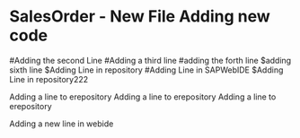 # SalesOrder - New File Adding new code
#Adding the second Line
#Adding a third line
#adding the forth line
$adding sixth line
$Adding Line in repository
#Adding Line in SAPWebIDE
$Adding Line in repository222


Adding a line to erepository
Adding a line to erepository
Adding a line to erepository


Adding a new line in webide
